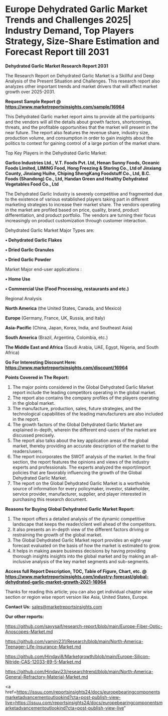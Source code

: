   # Europe Dehydrated Garlic Market Trends and Challenges 2025| Industry Demand, Top Players Strategy, Size-Share Estimation and Forecast Report till 2031

<strong>Dehydrated Garlic Market Research Report 2031</strong>

The Research Report on Dehydrated Garlic Market is a Skillful and Deep Analysis of the Present Situation and Challenges. This research report also analyzes other important trends and market drivers that will affect market growth over 2025-2031.

<strong>Request Sample Report @ <a href=https://www.marketreportsinsights.com/sample/16964>https://www.marketreportsinsights.com/sample/16964</a></strong>

This Dehydrated Garlic market report aims to provide all the participants and the vendors will all the details about growth factors, shortcomings, threats, and the profitable opportunities that the market will present in the near future. The report also features the revenue share, industry size, production volume, and consumption in order to gain insights about the politics to contest for gaining control of a large portion of the market share.

Top Key Players in the Dehydrated Garlic Market:

<strong>Garlico Industries Ltd., V.T. Foods Pvt. Ltd, Henan Sunny Foods, Oceanic Foods Limited, LIMING Food, Hong Freezing & Storing Co., Ltd of Jinxiang County, Jinxiang Huihe, Chiping ShengKang Foodstuff Co., Ltd, B.C. Foods (Shandong) Co., Ltd, Handan Green and Healthy Dehydrated Vegetables Food Co., Ltd</strong>

The Dehydrated Garlic Industry is severely competitive and fragmented due to the existence of various established players taking part in different marketing strategies to increase their market share. The vendors operating in the market are profiled based on price, quality, brand, product differentiation, and product portfolio. The vendors are turning their focus increasingly on product customization through customer interaction.

Dehydrated Garlic Market Major Types are:

<strong>• Dehydrated Garlic Flakes

• Dried Garlic Granules

• Dried Garlic Powder</strong>

Market Major end-user applications :

<strong>• Home Use

• Commercial Use (Food Processing, restaurants and etc.)</strong>

Regional Analysis

</u><strong><b>North America</b></strong> (the United States, Canada, and Mexico)

<strong><b>Europe </b></strong>(Germany, France, UK, Russia, and Italy)

<strong><b>Asia-Pacific</b></strong> (China, Japan, Korea, India, and Southeast Asia)

<strong><b>South America</b></strong> (Brazil, Argentina, Colombia, etc.)

<strong><b>The Middle East and Africa</b></strong> (Saudi Arabia, UAE, Egypt, Nigeria, and South Africa)

<strong>Go For Interesting Discount Here: <a href=https://www.marketreportsinsights.com/discount/16964>https://www.marketreportsinsights.com/discount/16964</a></strong>

<strong>Points Covered in The Report:</strong>
<ol>
  <li>The major points considered in the Global Dehydrated Garlic Market report include the leading competitors operating in the global market.</li>
  <li>The report also contains the company profiles of the players operating in the global market.</li>
  <li>The manufacture, production, sales, future strategies, and the technological capabilities of the leading manufacturers are also included in the report.</li>
  <li>The growth factors of the Global Dehydrated Garlic Market are explained in-depth, wherein the different end-users of the market are discussed precisely.</li>
  <li>The report also talks about the key application areas of the global market, thereby providing an accurate description of the market to the readers/users.</li>
  <li>The report incorporates the SWOT analysis of the market. In the final section, the report features the opinions and views of the industry experts and professionals. The experts analyzed the export/import policies that are favorably influencing the growth of the Global Dehydrated Garlic Market.</li>
  <li>The report on the Global Dehydrated Garlic Market is a worthwhile source of information for every policymaker, investor, stakeholder, service provider, manufacturer, supplier, and player interested in purchasing this research document.</li>
</ol>
<strong>Reasons for Buying Global Dehydrated Garlic Market Report:</strong>

<ol>
  <li>The report offers a detailed analysis of the dynamic competitive landscape that keeps the reader/client well ahead of the competitors.</li>
  <li>It also presents an in-depth view of the different factors driving or restraining the growth of the global market.</li>
  <li>The Global Dehydrated Garlic Market report provides an eight-year forecast evaluated on the basis of how the market is estimated to grow.</li>
  <li>It helps in making aware business decisions by having providing thorough insights insights into the global market and by making an all-inclusive analysis of the key market segments and sub-segments.</li>
</ol>
<strong>Access full Report Description, TOC, Table of Figure, Chart, etc. @ <a href=https://www.marketreportsinsights.com/industry-forecast/global-dehydrated-garlic-market-growth-2021-16964>https://www.marketreportsinsights.com/industry-forecast/global-dehydrated-garlic-market-growth-2021-16964</a></strong>


Thanks for reading this article; you can also get individual chapter wise section or region wise report version like Asia, United States, Europe.

<strong>Contact Us:</strong>
sales@marketreportsinsights.com

<strong>Our other reports:</strong>

<a href=https://github.com/sayysaif/research-report/blob/main/Europe-Fiber-Optic-Anoscopes-Market.md>https://github.com/sayysaif/research-report/blob/main/Europe-Fiber-Optic-Anoscopes-Market.md</a>

<a href=https://github.com/yamini231/Research/blob/main/North-America-Teenager-Life-Insurance-Market.md>https://github.com/yamini231/Research/blob/main/North-America-Teenager-Life-Insurance-Market.md</a>

<a href=https://github.com/Hindavi8/Marketgrowth/blob/main/Europe-Silicon-Nitride-CAS-12033-89-5-Market.md>https://github.com/Hindavi8/Marketgrowth/blob/main/Europe-Silicon-Nitride-CAS-12033-89-5-Market.md</a>

<a href=https://github.com/Hindavi23/researchtrend/blob/main/North-America-General-Refractory-Material-Market.md>https://github.com/Hindavi23/researchtrend/blob/main/North-America-General-Refractory-Material-Market.md</a>

<a href=https://issuu.com/reportsinsights24/docs/europebearingcomponentsmarketadvancementoutlookind?cta=post-publish-view-live>https://issuu.com/reportsinsights24/docs/europebearingcomponentsmarketadvancementoutlookind?cta=post-publish-view-live</a>"
